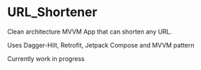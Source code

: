 # URL_Shortener
Clean architecture MVVM App that can shorten any URL.

Uses Dagger-Hilt, Retrofit, Jetpack Compose and MVVM pattern


Currently work in progress
